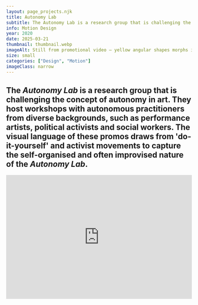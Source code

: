 ```yaml
---
layout: page_projects.njk
title: Autonomy Lab
subtitle: The Autonomy Lab is a research group that is challenging the concept of autonomy in art.
info: Motion Design
year: 2020
date: 2025-03-21
thumbnail: thumbnail.webp
imageAlt: Still from promotional video – yellow angular shapes morphs into a banana to announce Autonomy Lab + Eat Art Collective workshop. 
size: small
categories: ["Design", "Motion"]
imageClass: narrow
---
```


## The _Autonomy Lab_ is a research group that is challenging the concept of autonomy in art. They host workshops with autonomous practitioners from diverse backgrounds, such as performance artists, political activists and social workers. The visual language of these promos draws from 'do-it-yourself' and activist movements to capture the self-organised and often improvised nature of the _Autonomy Lab_.

<div class="vimeo" style="padding:66.67% 0 0 0;position:relative;"><iframe src="https://player.vimeo.com/video/658194880?h=89e3a757fd&amp;badge=0&amp;autopause=0&amp;player_id=0&amp;app_id=58479" frameborder="0" allow="autoplay; fullscreen; picture-in-picture; clipboard-write; encrypted-media; web-share" referrerpolicy="strict-origin-when-cross-origin" style="position:absolute;top:0;left:0;width:100%;height:100%;" title="AL_Compilation.mp4"></iframe></div><script src="https://player.vimeo.com/api/player.js"></script>



